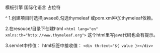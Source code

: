 模板引擎
国际化语言
占位符

^
1.创建项目时选择javaee8,勾选thymeleaf
或pom.xml中加thymeleaf依赖。

2.在resouce/目录下创建html
`<html lang="en" xmlns:th="http://www.thymeleaf.org">`
这个html里写java代码也会有提示。

3.servlet中传值：
html标签中接收值：
`<div th:text="${ value }></div>`